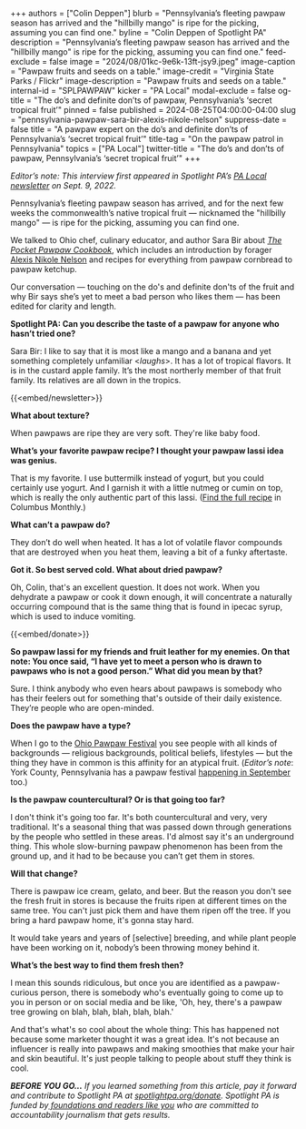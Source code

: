 +++
authors = ["Colin Deppen"]
blurb = "Pennsylvania’s fleeting pawpaw season has arrived and the \"hillbilly mango\" is ripe for the picking, assuming you can find one."
byline = "Colin Deppen of Spotlight PA"
description = "Pennsylvania’s fleeting pawpaw season has arrived and the \"hillbilly mango\" is ripe for the picking, assuming you can find one."
feed-exclude = false
image = "2024/08/01kc-9e6k-13ft-jsy9.jpeg"
image-caption = "Pawpaw fruits and seeds on a table."
image-credit = "Virginia State Parks / Flickr"
image-description = "Pawpaw fruits and seeds on a table."
internal-id = "SPLPAWPAW"
kicker = "PA Local"
modal-exclude = false
og-title = "The do’s and definite don’ts of pawpaw, Pennsylvania’s ‘secret tropical fruit’"
pinned = false
published = 2024-08-25T04:00:00-04:00
slug = "pennsylvania-pawpaw-sara-bir-alexis-nikole-nelson"
suppress-date = false
title = "A pawpaw expert on the do’s and definite don’ts of Pennsylvania’s ‘secret tropical fruit’"
title-tag = "On the pawpaw patrol in Pennsylvania"
topics = ["PA Local"]
twitter-title = "The do’s and don’ts of pawpaw, Pennsylvania’s ‘secret tropical fruit’"
+++

<em>Editor’s note: This interview first appeared in Spotlight PA’s </em><a href="https://www.spotlightpa.org/newsletters/palocal/"><em>PA Local newsletter</em></a><em> on Sept. 9, 2022.</em>

Pennsylvania’s fleeting pawpaw season has arrived, and for the next few weeks the commonwealth’s native tropical fruit — nicknamed the &#34;hillbilly mango&#34; — is ripe for the picking, assuming you can find one.

We talked to Ohio chef, culinary educator, and author Sara Bir about <a href="https://beltpublishing.com/products/the-pocket-pawpaw-cookbook"><em>The Pocket Pawpaw Cookbook</em></a>, which includes an introduction by forager <a href="https://www.instagram.com/blackforager/?hl=en">Alexis Nikole Nelson</a> and recipes for everything from pawpaw cornbread to pawpaw ketchup.

Our conversation — touching on the do&#39;s and definite don&#39;ts of the fruit and why Bir says she’s yet to meet a bad person who likes them — has been edited for clarity and length.

<strong>Spotlight PA: Can you describe the taste of a pawpaw for anyone who hasn’t tried one?</strong>

Sara Bir: I like to say that it is most like a mango and a banana and yet something completely unfamiliar &lt;<em>laughs</em>&gt;. It has a lot of tropical flavors. It is in the custard apple family. It’s the most northerly member of that fruit family. Its relatives are all down in the tropics.

{{<embed/newsletter>}}

<strong>What about texture?</strong>

When pawpaws are ripe they are very soft. They&#39;re like baby food.

<strong>What’s your favorite pawpaw recipe? I thought your pawpaw lassi idea was genius.</strong>

That is my favorite. I use buttermilk instead of yogurt, but you could certainly use yogurt. And I garnish it with a little nutmeg or cumin on top, which is really the only authentic part of this lassi. (<a href="https://www.columbusmonthly.com/story/lifestyle/food/2022/08/19/recipe-sara-birs-pawpaw-lassi/65410657007/">Find the full recipe</a> in Columbus Monthly.)

<strong>What can’t a pawpaw do?</strong>

They don’t do well when heated. It has a lot of volatile flavor compounds that are destroyed when you heat them, leaving a bit of a funky aftertaste.

<strong>Got it. So best served cold. What about dried pawpaw?</strong>

Oh, Colin, that&#39;s an excellent question. It does not work. When you dehydrate a pawpaw or cook it down enough, it will concentrate a naturally occurring compound that is the same thing that is found in ipecac syrup, which is used to induce vomiting.

{{<embed/donate>}}

<strong>So pawpaw lassi for my friends and fruit leather for my enemies. On that note: You once said, “I have yet to meet a person who is drawn to pawpaws who is not a good person.” What did you mean by that?</strong>

Sure. I think anybody who even hears about pawpaws is somebody who has their feelers out for something that&#39;s outside of their daily existence. They’re people who are open-minded.

<strong>Does the pawpaw have a type?</strong>

When I go to the <a href="https://ohiopawpawfest.com/">Ohio Pawpaw Festival</a> you see people with all kinds of backgrounds — religious backgrounds, political beliefs, lifestyles — but the thing they have in common is this affinity for an atypical fruit. (<em>Editor’s note</em>: York County, Pennsylvania has a pawpaw festival <a href="https://hornfarmcenter.org/pawpawfest/">happening in September</a> too.)

<strong>Is the pawpaw countercultural? Or is that going too far?</strong>

I don&#39;t think it&#39;s going too far. It&#39;s both countercultural and very, very traditional. It&#39;s a seasonal thing that was passed down through generations by the people who settled in these areas. I&#39;d almost say it&#39;s an underground thing. This whole slow-burning pawpaw phenomenon has been from the ground up, and it had to be because you can’t get them in stores.

<strong>Will that change?</strong>

There is pawpaw ice cream, gelato, and beer. But the reason you don&#39;t see the fresh fruit in stores is because the fruits ripen at different times on the same tree. You can&#39;t just pick them and have them ripen off the tree. If you bring a hard pawpaw home, it&#39;s gonna stay hard.

It would take years and years of \[selective\] breeding, and while plant people have been working on it, nobody’s been throwing money behind it.

<strong>What’s the best way to find them fresh then?</strong>

I mean this sounds ridiculous, but once you are identified as a pawpaw-curious person, there is somebody who&#39;s eventually going to come up to you in person or on social media and be like, &#39;Oh, hey, there&#39;s a pawpaw tree growing on blah, blah, blah, blah, blah.&#39;

And that&#39;s what&#39;s so cool about the whole thing: This has happened not because some marketer thought it was a great idea. It&#39;s not because an influencer is really into pawpaws and making smoothies that make your hair and skin beautiful. It&#39;s just people talking to people about stuff they think is cool.

<strong><em>BEFORE YOU GO…</em></strong><em> If you learned something from this article, pay it forward and contribute to Spotlight PA at </em><a href="https://www.spotlightpa.org/donate"><em>spotlightpa.org/donate</em></a><em>. Spotlight PA is funded by</em><a href="https://www.spotlightpa.org/support"><em> foundations and readers like you</em></a><em> who are committed to accountability journalism that gets results.</em>

